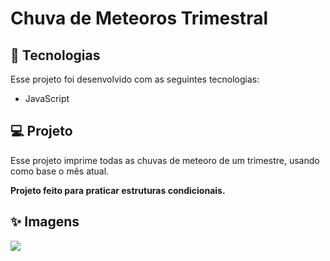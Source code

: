 # Chuva de Meteoros Trimestral
 ## :rocket: Tecnologias
 Esse projeto foi desenvolvido com as seguintes tecnologias:
 * JavaScript
 
 ## :computer: Projeto
 Esse projeto imprime todas as chuvas de meteoro de um trimestre, usando como base o mês atual.

 **Projeto feito para praticar estruturas condicionais.**
 
 ## :sparkles: Imagens
 
<img src="https://i.pinimg.com/originals/15/4b/3b/154b3b1879008e862e61d8de3ccc0307.png">
